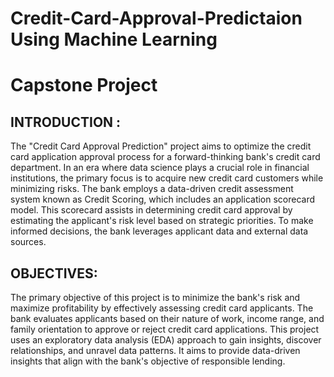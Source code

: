 # Credit-Card-Approval-Predictaion Using Machine Learning

# Capstone Project
## INTRODUCTION  :
The "Credit Card Approval Prediction" project aims to optimize the credit card application approval process for a forward-thinking bank's credit card department. In an era where data science plays a crucial role in financial institutions, the primary focus is to acquire new credit card customers while minimizing risks. The bank employs a data-driven credit assessment system known as Credit Scoring, which includes an application scorecard model. This scorecard assists in determining credit card approval by estimating the applicant's risk level based on strategic priorities. To make informed decisions, the bank leverages applicant data and external data sources.

## OBJECTIVES:
The primary objective of this project is to minimize the bank's risk and maximize profitability by effectively assessing credit card applicants. The bank evaluates applicants based on their nature of work, income range, and family orientation to approve or reject credit card applications. This project uses an exploratory data analysis (EDA) approach to gain insights, discover relationships, and unravel data patterns. It aims to provide data-driven insights that align with the bank's objective of responsible lending.

